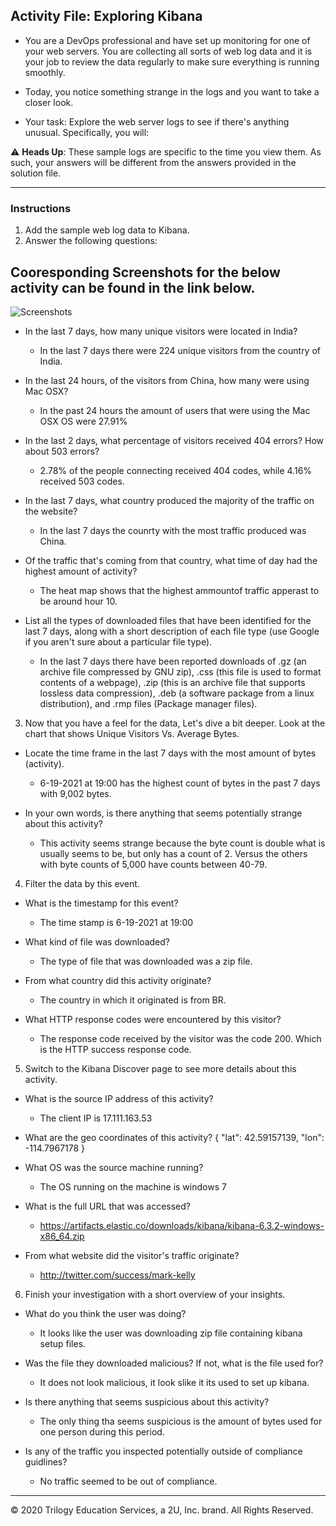 ## Activity File: Exploring Kibana

* You are a DevOps professional and have set up monitoring for one of your web servers. You are collecting all sorts of web log data and it is your job to review the data regularly to make sure everything is running smoothly. 

* Today, you notice something strange in the logs and you want to take a closer look.

* Your task: Explore the web server logs to see if there's anything unusual. Specifically, you will:

:warning: **Heads Up**: These sample logs are specific to the time you view them. As such, your answers will be different from the answers provided in the solution file. 

---

### Instructions

1. Add the sample web log data to Kibana.
2. Answer the following questions:  

## Cooresponding Screenshots for the below activity can be found in the link below. 
![Screenshots](Interview_&_Kibana/Exploring_Kibana/Images/)

- In the last 7 days, how many unique visitors were located in India?
     - In the last 7 days there were 224 unique visitors from the country of India. 

- In the last 24 hours, of the visitors from China, how many were using Mac OSX?
     - In the past 24 hours the amount of users that were using the Mac OSX OS were 27.91%

- In the last 2 days, what percentage of visitors received 404 errors? How about 503 errors?
     - 2.78% of the people connecting received 404 codes, while 4.16% received 503 codes. 

- In the last 7 days, what country produced the majority of the traffic on the website?
     - In the last 7 days the counrty with the most traffic produced was China.

- Of the traffic that's coming from that country, what time of day had the highest amount of activity?
     - The heat map shows that the highest ammountof traffic apperast to be around hour 10. 

- List all the types of downloaded files that have been identified for the last 7 days, along with a short description of each file type (use Google if you aren't sure about a particular file type).
     - In the last 7 days there have been reported downloads of .gz (an archive file compressed by GNU zip), .css (this file is used to format contents of a webpage), .zip (this is an archive file that supports lossless data compression),   .deb (a software package from a linux distribution), and .rmp files (Package manager files).



3. Now that you have a feel for the data, Let's dive a bit deeper. Look at the chart that shows Unique Visitors Vs. Average Bytes.

- Locate the time frame in the last 7 days with the most amount of bytes (activity).
     - 6-19-2021 at 19:00 has the highest count of bytes in the past 7 days with 9,002 bytes.

- In your own words, is there anything that seems potentially strange about this activity?
     - This activity seems strange because the byte count is double what is usually seems to be, but only has a count of 2. Versus the others with byte counts of 5,000 have counts between 40-79.



4. Filter the data by this event.

- What is the timestamp for this event?
     - The time stamp is 6-19-2021 at 19:00

- What kind of file was downloaded?
     - The type of file that was downloaded was a zip file.

- From what country did this activity originate?
     - The country in which it originated is from BR. 

- What HTTP response codes were encountered by this 
visitor?
     - The response code received by the visitor was the code 200. Which is the HTTP success response code.



5. Switch to the Kibana Discover page to see more details about this activity.

- What is the source IP address of this activity?
     - The client IP is 17.111.163.53

- What are the geo coordinates of this activity?
{
  "lat": 42.59157139,
  "lon": -114.7967178
}

- What OS was the source machine running?
     - The OS running on the machine is windows 7

- What is the full URL that was accessed?
     - https://artifacts.elastic.co/downloads/kibana/kibana-6.3.2-windows-x86_64.zip
	

- From what website did the visitor's traffic originate?
     - http://twitter.com/success/mark-kelly



6. Finish your investigation with a short overview of your insights. 

- What do you think the user was doing?
     - It looks like the user was downloading zip file containing kibana setup files.

- Was the file they downloaded malicious? If not, what is the file used for?
     - It does not look malicious, it look slike it its used to set up kibana. 

- Is there anything that seems suspicious about this activity?
     - The only thing tha seems suspicious is the amount of bytes used for one person during this period. 

- Is any of the traffic you inspected potentially outside of compliance guidlines?
     - No traffic seemed to be out of compliance. 


---
© 2020 Trilogy Education Services, a 2U, Inc. brand. All Rights Reserved.  